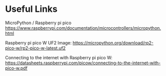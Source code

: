 # Useful Links
MicroPython / Raspberry pi pico
https://www.raspberrypi.com/documentation/microcontrollers/micropython.html

Raspberry pi pico W UF2 Image:
https://micropython.org/download/rp2-pico-w/rp2-pico-w-latest.uf2

Connecting to the internet with Raspberry pi pico W:
https://datasheets.raspberrypi.com/picow/connecting-to-the-internet-with-pico-w.pdf